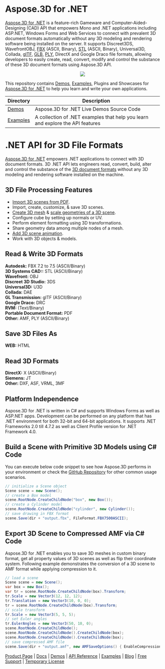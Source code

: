 # Aspose.3D for .NET

[Aspose.3D for .NET](https://products.aspose.com/3d/net) is a feature-rich Gameware and Computer-Aided-Designing (CAD) API that empowers Mono and .NET applications including ASP.NET, Windows Forms and Web Services to connect with prevalent 3D document formats automatically without any 3D modeling and rendering software being installed on the server. It supports Discreet3DS, WavefrontOBJ, [FBX](https://wiki.fileformat.com/3d/fbx/) (ASCII, Binary), [STL](https://wiki.fileformat.com/cad/stl/) (ASCII, Binary), Universal3D, Collada, [glTF](https://wiki.fileformat.com/3d/gltf/), [GLB](https://wiki.fileformat.com/3d/glb/), [PLY](https://wiki.fileformat.com/3d/ply/), DirectX and Google Draco file formats, allowing developers to easily create, read, convert, modify and control the substance of these 3D document formats using Aspose.3D API.

<p align="center">

  <a title="Download complete Aspose.3D for .NET source code" href="https://github.com/aspose-3d/Aspose.3D-for-.NET/archive/master.zip">
	<img src="http://i.imgur.com/hwNhrGZ.png" />
  </a>
</p>

This repository contains [Demos](Demos), [Examples](Examples), Plugins and Showcases for [Aspose.3D for .NET](https://products.aspose.com/3d/net) to help you learn and write your own applications.

Directory | Description
--------- | -----------
[Demos](Demos)  | Aspose.3D for .NET Live Demos Source Code
[Examples](Examples)  | A collection of .NET examples that help you learn and explore the API features


# .NET API for 3D File Formats

[Aspose.3D for .NET](http://products.aspose.com/3d/net) empowers .NET applications to connect with 3D document formats. 3D .NET API lets engineers read, convert, build, alter and control the substance of the [3D document formats](https://docs.aspose.com/display/3dnet/Supported+File+Formats) without any 3D modeling and rendering software installed on the machine.

## 3D File Processing Features

- [Import 3D scenes from PDF](https://docs.aspose.com/display/3dnet/Import+3D+Scenes+and+Contents+from+a+PDF).
- Import, create, customize, & save 3D scenes.
- [Create 3D mesh](https://docs.aspose.com/display/3dnet/Create+3D+Mesh+and+Scene) & [scale geometries of a 3D scene](https://docs.aspose.com/display/3dnet/Scale+geometries+of+a+3D+Scene).
- Configure cube by setting up normals or UV.
- Perform element formatting using 3D transformations.
- Share geometry data among multiple nodes of a mesh.
- [Add 3D scene animation](https://docs.aspose.com/display/3dnet/Add+Animation+Property+and+Setup+Target+Camera+in+3D+document).
- Work with 3D objects & models.

## Read & Write 3D Formats

**Autodesk:** FBX 7.2 to 7.5 (ASCII/Binary)\
**3D Systems CAD::** STL (ASCII/Binary)\
**Wavefront:** OBJ\
**Discreet 3D Studio:** 3DS\
**Universal3D:** U3D\
**Collada:** DAE\
**GL Transmission:** glTF (ASCII/Binary)\
**Google Draco:** DRC\
**RVM:** (Text/Binary)\
**Portable Document Format:** PDF\
**Other:** AMF, PLY (ASCII/Binary)

## Save 3D Files As

**WEB:** HTML

## Read 3D Formats

**DirectX:** X (ASCII/Binary)\
**Siemens:** JT\
**Other:** DXF, ASF, VRML, 3MF

## Platform Independence

Aspose.3D for .NET is written in C# and supports Windows Forms as well as ASP.NET apps. Development can be performed on any platform that has .NET environment for both 32-bit and 64-bit applications. It supports .NET Frameworks 2.0 till 4.7.2 as well as Client Profile version for .NET Framework 4.0.

## Build a Scene with Primitive 3D Models using C# Code

You can execute below code snippet to see how Aspose.3D performs in your environment or check the [GitHub Repository](https://github.com/aspose-3d/Aspose.3D-for-.NET) for other common usage scenarios.

```csharp
// initialize a Scene object
Scene scene = new Scene();
// create a Box model
scene.RootNode.CreateChildNode("box", new Box());
// create a Cylinder model
scene.RootNode.CreateChildNode("cylinder", new Cylinder());
// save drawing in FBX format
scene.Save(dir + "output.fbx", FileFormat.FBX7500ASCII);
```

## Export 3D Scene to Compressed AMF via C# Code

Aspose.3D for .NET enables you to save 3D meshes in custom binary format, get all property values of 3D scenes as well as flip their coordinate system. Following example demonstrates the conversion of a 3D scene to AMF format while applying compression to it.

```csharp
// load a scene
Scene scene = new Scene();
var box = new Box();
var tr = scene.RootNode.CreateChildNode(box).Transform;
tr.Scale = new Vector3(12, 12, 12);
tr.Translation = new Vector3(10, 0, 0);
tr = scene.RootNode.CreateChildNode(box).Transform;
// scale transform
tr.Scale = new Vector3(5, 5, 5);
// set Euler angles
tr.EulerAngles = new Vector3(50, 10, 0);
scene.RootNode.CreateChildNode();
scene.RootNode.CreateChildNode().CreateChildNode(box);
scene.RootNode.CreateChildNode().CreateChildNode(box);
// save compressed AMF file
scene.Save(dir + "output.amf", new AMFSaveOptions() { EnableCompression = true });
```

[Product Page](https://products.aspose.com/3d/net) | [Docs](https://docs.aspose.com/display/3dnet/Home) | [Demos](https://products.aspose.app/3d/family) | [API Reference](https://apireference.aspose.com/3d/net) | [Examples](https://github.com/aspose-3d/Aspose.3D-for-.NET) | [Blog](https://blog.aspose.com/category/3d/) | [Free Support](https://forum.aspose.com/c/3d) |  [Temporary License](https://purchase.aspose.com/temporary-license)

